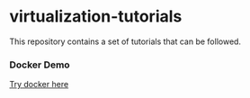 # virtualization-tutorials

This repository contains a set of tutorials that can be followed.

### Docker Demo

[Try docker here](demos/docker.md)